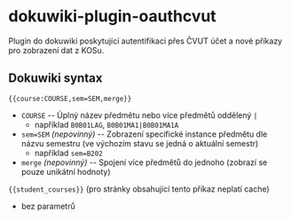 # dokuwiki-plugin-oauthcvut

Plugin do dokuwiki poskytující autentifikaci přes ČVUT účet a nové příkazy pro zobrazení dat z KOSu.

## Dokuwiki syntax
`{{course:COURSE,sem=SEM,merge}}`

- `COURSE` -- Úplný název předmětu nebo více předmětů oddělený `|`
	- například `B0B01LAG`, `B0B01MA1|B0B01MA1A`
- `sem=SEM` *(nepovinný)* -- Zobrazení specifické instance předmětu dle názvu semestru (ve výchozím stavu se jedná o aktuální semestr)
	- například `sem=B202`
- `merge` *(nepovinný)* -- Spojení více předmětů do jednoho (zobrazí se pouze unikátní hodnoty)

`{{student_courses}}` (pro stránky obsahující tento příkaz neplatí cache)

- bez parametrů
